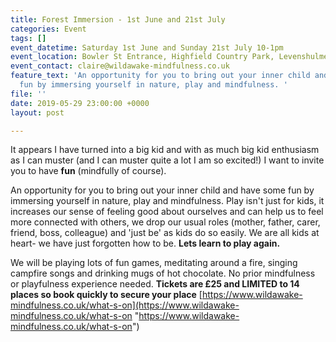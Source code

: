 ```yaml
---
title: Forest Immersion - 1st June and 21st July
categories: Event
tags: []
event_datetime: Saturday 1st June and Sunday 21st July 10-1pm
event_location: Bowler St Entrance, Highfield Country Park, Levenshulme
event_contact: claire@wildawake-mindfulness.co.uk
feature_text: 'An opportunity for you to bring out your inner child and have some
  fun by immersing yourself in nature, play and mindfulness. '
file: ''
date: 2019-05-29 23:00:00 +0000
layout: post

---
```

It appears I have turned into a big kid and with as much big kid enthusiasm as I can muster (and I can muster quite a lot I am so excited!) I want to invite you to have **fun** (mindfully of course).

An opportunity for you to bring out your inner child and have some fun by immersing yourself in nature, play and mindfulness. Play isn't just for kids, it increases our sense of feeling good about ourselves and can help us to feel more connected with others, we drop our usual roles (mother, father, carer, friend, boss, colleague) and 'just be' as kids do so easily. We are all kids at heart- we have just forgotten how to be. **Lets learn to play again.**

We will be playing lots of fun games, meditating around a fire, singing campfire songs and drinking mugs of hot chocolate. No prior mindfulness or playfulness experience needed. **Tickets are £25 and LIMITED to 14 places so book quickly to secure your place** [https://www.wildawake-mindfulness.co.uk/what-s-on](https://www.wildawake-mindfulness.co.uk/what-s-on "https://www.wildawake-mindfulness.co.uk/what-s-on")
